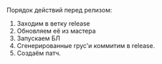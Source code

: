 Порядок действий перед релизом:
1. Заходим в ветку release
2. Обновляем её из мастера
3. Запускаем БЛ
4. Сгенерированные rpyc'и коммитим в release.
5. Создаём патч.